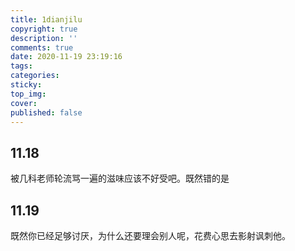 ```yaml
---
title: 1dianjilu
copyright: true
description: ''
comments: true
date: 2020-11-19 23:19:16
tags:
categories:
sticky:
top_img:
cover:
published: false
---
```

## 11.18
被几科老师轮流骂一遍的滋味应该不好受吧。既然错的是

## 11.19


既然你已经足够讨厌，为什么还要理会别人呢，花费心思去影射讽刺他。

